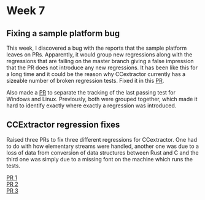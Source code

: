 # Week 7

## Fixing a sample platform bug
This week, I discovered a bug with the reports that the sample platform leaves on PRs. Apparently, it would group new regressions along with the regressions that are failing on the master branch giving a false impression that the PR does not introduce any new regressions. It has been like this for a long time and it could be the reason why CCextractor currently has a sizeable number of broken regression tests. Fixed it in this [PR](https://github.com/CCExtractor/sample-platform/pull/932). 

Also made a [PR](https://github.com/CCExtractor/sample-platform/pull/933) to separate the tracking of the last passing test for Windows and Linux. Previously, both were grouped together, which made it hard to identify exactly where exactly a regression was introduced.


## CCExtractor regression fixes
Raised three PRs to fix three different regressions for CCextractor. One had to do with how elementary streams were handled, another one was due to a loss of data from conversion of data structures between Rust and C and the third one was simply due to a missing font on the machine which runs the tests.

[PR 1](https://github.com/CCExtractor/ccextractor/pull/1716)<br>
[PR 2](https://github.com/CCExtractor/ccextractor/pull/1714)<br>
[PR 3](https://github.com/CCExtractor/sample-platform/pull/934)
